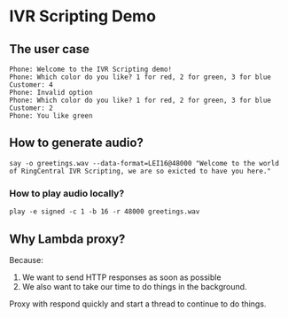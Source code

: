 # IVR Scripting Demo

## The user case

```
Phone: Welcome to the IVR Scripting demo!
Phone: Which color do you like? 1 for red, 2 for green, 3 for blue
Customer: 4
Phone: Invalid option
Phone: Which color do you like? 1 for red, 2 for green, 3 for blue
Customer: 2
Phone: You like green
```

## How to generate audio?

```
say -o greetings.wav --data-format=LEI16@48000 "Welcome to the world of RingCentral IVR Scripting, we are so exicted to have you here."
```

### How to play audio locally?

```
play -e signed -c 1 -b 16 -r 48000 greetings.wav
```


## Why Lambda proxy?

Because:
1. We want to send HTTP responses as soon as possible
1. We also want to take our time to do things in the background.

Proxy with respond quickly and start a thread to continue to do things.
